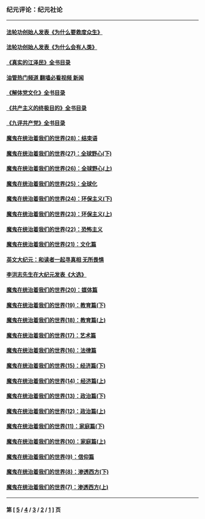 ### 纪元评论：纪元社论
---
#### [法轮功创始人发表《为什么要救度众生》](../../pages/nsc422/n13975246.md?04190330) 
#### [法轮功创始人发表《为什么会有人类》](../../pages/nsc422/n13912117.md?04190330) 
#### [《真实的江泽民》全书目录](../../pages/nsc422/n13721399.md?04190330) 
#### [油管热门频道 翻墙必看视频 新闻](ok?04190330)
#### [《解体党文化》全书目录](../../pages/nsc422/n13721157.md?04190330) 
#### [《共产主义的终极目的》全书目录](../../pages/nsc422/n13721048.md?04190330) 
#### [《九评共产党》全书目录](../../pages/nsc422/n13708085.md?04190330) 
#### [魔鬼在统治着我们的世界(28)：结束语](../../pages/nsc422/n10936246.md?04190330) 
#### [魔鬼在统治着我们的世界(27)：全球野心(下)](../../pages/nsc422/n10928319.md?04190330) 
#### [魔鬼在统治着我们的世界(26)：全球野心(上)](../../pages/nsc422/n10900318.md?04190330) 
#### [魔鬼在统治着我们的世界(25)：全球化](../../pages/nsc422/n10788205.md?04190330) 
#### [魔鬼在统治着我们的世界(24)：环保主义(下)](../../pages/nsc422/n10695307.md?04190330) 
#### [魔鬼在统治着我们的世界(23)：环保主义(上)](../../pages/nsc422/n10688613.md?04190330) 
#### [魔鬼在统治着我们的世界(22)：恐怖主义](../../pages/nsc422/n10614727.md?04190330) 
#### [魔鬼在统治着我们的世界(21)：文化篇](../../pages/nsc422/n10597706.md?04190330) 
#### [英文大纪元：和读者一起寻真相 无所畏惧](../../pages/nsc422/n12542027.md?04190330) 
#### [李洪志先生在大纪元发表《大选》](../../pages/nsc422/n12534746.md?04190330) 
#### [魔鬼在统治着我们的世界(20)：媒体篇](../../pages/nsc422/n10586579.md?04190330) 
#### [魔鬼在统治着我们的世界(19)：教育篇(下)](../../pages/nsc422/n10564808.md?04190330) 
#### [魔鬼在统治着我们的世界(18)：教育篇(上)](../../pages/nsc422/n10526970.md?04190330) 
#### [魔鬼在统治着我们的世界(17)：艺术篇](../../pages/nsc422/n10499093.md?04190330) 
#### [魔鬼在统治着我们的世界(16)：法律篇](../../pages/nsc422/n10485969.md?04190330) 
#### [魔鬼在统治着我们的世界(15)：经济篇(下)](../../pages/nsc422/n10469975.md?04190330) 
#### [魔鬼在统治着我们的世界(14)：经济篇(上)](../../pages/nsc422/n10457370.md?04190330) 
#### [魔鬼在统治着我们的世界(13)：政治篇(下)](../../pages/nsc422/n10448270.md?04190330) 
#### [魔鬼在统治着我们的世界(12)：政治篇(上)](../../pages/nsc422/n10444576.md?04190330) 
#### [魔鬼在统治着我们的世界(11)：家庭篇(下)](../../pages/nsc422/n10440961.md?04190330) 
#### [魔鬼在统治着我们的世界(10)：家庭篇(上)](../../pages/nsc422/n10435448.md?04190330) 
#### [魔鬼在统治着我们的世界(9)：信仰篇](../../pages/nsc422/n10432159.md?04190330) 
#### [魔鬼在统治着我们的世界(8)：渗透西方(下)](../../pages/nsc422/n10429603.md?04190330) 
#### [魔鬼在统治着我们的世界(7)：渗透西方(上)](../../pages/nsc422/n10426013.md?04190330) 

---
#### 第 [ [5](./5.md?04190330) / [4](./4.md?04190330) / [3](./3.md?04190330) / [2](./2.md?04190330) / [1](./1.md?04190330) ] 页
